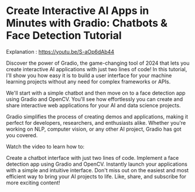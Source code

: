 # Create Interactive AI Apps in Minutes with Gradio: Chatbots & Face Detection Tutorial

Explanation : https://youtu.be/S-aOp6dAb44

Discover the power of Gradio, the game-changing tool of 2024 that lets you create interactive AI applications with just two lines of code! In this tutorial, I'll show you how easy it is to build a user interface for your machine learning projects without any need for complex frameworks or APIs.

We'll start with a simple chatbot and then move on to a face detection app using Gradio and OpenCV. You'll see how effortlessly you can create and share interactive web applications for your AI and data science projects.

Gradio simplifies the process of creating demos and applications, making it perfect for developers, researchers, and enthusiasts alike. Whether you're working on NLP, computer vision, or any other AI project, Gradio has got you covered.

Watch the video to learn how to:

Create a chatbot interface with just two lines of code.
Implement a face detection app using Gradio and OpenCV.
Instantly launch your applications with a simple and intuitive interface.
Don't miss out on the easiest and most efficient way to bring your AI projects to life. Like, share, and subscribe for more exciting content!
